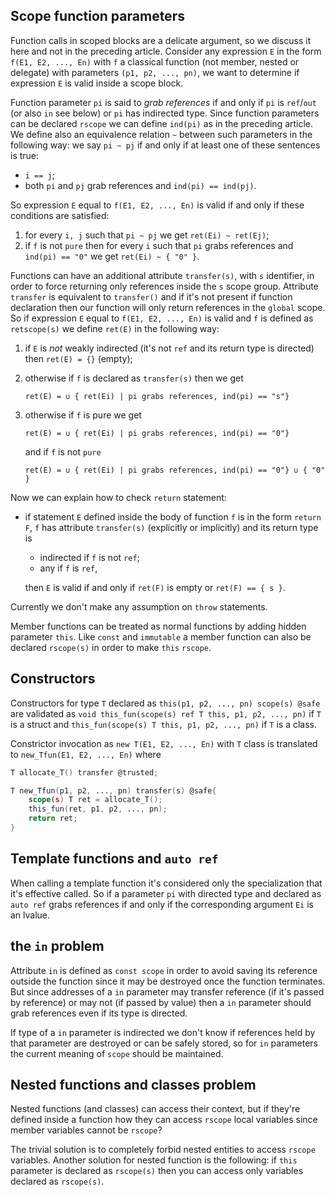 ## Scope function parameters
Function calls in scoped blocks are a delicate argument, so we discuss it here and not in the preceding article. Consider any expression `E` in the form `f(E1, E2, ..., En)` with `f` a classical function (not member, nested or delegate) with parameters `(p1, p2, ..., pn)`, we want to determine if expression `E` is valid inside a scope block.

Function parameter `pi` is said to *grab references* if and only if `pi` is `ref`/`out` (or also `in` see below) or `pi` has indirected type. Since function parameters can be declared `rscope` we can define `ind(pi)` as in the preceding article. We define also an equivalence relation `~` between such parameters in the following way: we say `pi ~ pj` if and only if at least one of these sentences is true:
- `i == j`;
- both `pi` and `pj` grab references and `ind(pi) == ind(pj)`.

So expression `E` equal to `f(E1, E2, ..., En)` is valid if and only if these conditions are satisfied:
1. for every `i, j` such that `pi ~ pj` we get `ret(Ei) ~ ret(Ej)`;
2. if `f` is not `pure` then for every `i` such that `pi` grabs references and `ind(pi) == "0"` we get `ret(Ei) ~ { "0" }`. 

Functions can have an additional attribute `transfer(s)`, with `s` identifier, in order to force returning only references inside the `s` scope group. Attribute `transfer` is equivalent to `transfer()` and if it's not present if function declaration then our function will only return references in the `global` scope. So if expression `E` equal to `f(E1, E2, ..., En)` is valid and `f` is defined as `retscope(s)` we define `ret(E)` in the following way: 
1. if `E` is *not* weakly indirected (it's not `ref` and its return type is directed) then `ret(E) = {}` (empty);
2. otherwise if `f` is declared as `transfer(s)` then we get

    ````
    ret(E) = ∪ { ret(Ei) | pi grabs references, ind(pi) == "s"}
    ````
    
3. otherwise if `f` is pure we get

    ````
    ret(E) = ∪ { ret(Ei) | pi grabs references, ind(pi) == "0"}
    ````
    
    and if `f` is not `pure`
    
    ````
    ret(E) = ∪ { ret(Ei) | pi grabs references, ind(pi) == "0"} ∪ { "0" }
    ````


Now we can explain how to check `return` statement:

- if statement `E` defined inside the body of function `f` is in the form `return F`, `f` has attribute `transfer(s)` (explicitly or implicitly) and its return type is

    - indirected if `f` is not `ref`;
    - any if `f` is `ref`,
 
  then `E` is valid if and only if `ret(F)` is empty or `ret(F) == { s }`.

Currently we don't make any assumption on `throw` statements.

Member functions can be treated as normal functions by adding hidden parameter `this`. Like `const` and `immutable` a member function can also be declared `rscope(s)` in order to make `this` `rscope`.

## Constructors
Constructors for type `T` declared as `this(p1, p2, ..., pn) scope(s) @safe` are validated as `void this_fun(scope(s) ref T this, p1, p2, ..., pn)` if `T` is a struct and `this_fun(scope(s) T this, p1, p2, ..., pn)` if `T` is a class.

Constrictor invocation as `new T(E1, E2, ..., En)` with `T` class is translated to `new_Tfun(E1, E2, ..., En)` where
````d
T allocate_T() transfer @trusted;

T new_Tfun(p1, p2, ..., pn) transfer(s) @safe{
    scope(s) T ret = allocate_T();
    this_fun(ret, p1, p2, ..., pn);
    return ret;
}
````

## Template functions and `auto ref`
When calling a template function it's considered only the specialization that it's effective called. So if a parameter `pi` with directed type and declared as `auto ref` grabs references if and only if the corresponding argument `Ei` is an lvalue.

## the `in` problem
Attribute `in` is defined as `const scope` in order to avoid saving its reference outside the function since it may be destroyed once the function terminates. But since addresses of a `in` parameter may transfer reference (if it's passed by reference) or may not (if passed by value) then a `in` parameter should grab references even if its type is directed.

If type of a `in` parameter is indirected we don't know if references held by that parameter are destroyed or can be safely stored, so for `in` parameters the current meaning of `scope` should be maintained.

## Nested functions and classes problem
Nested functions (and classes) can access their context, but if they're defined inside a function how they can access `rscope` local variables since member variables cannot be `rscope`?

The trivial solution is to completely forbid nested entities to access `rscope` variables. Another solution for nested function is the following: if `this` parameter is declared as `rscope(s)` then you can access only variables declared as `rscope(s)`.
